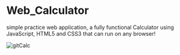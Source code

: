 # Web_Calculator
simple practice web application, a fully functional Calculator using JavaScript, HTML5 and CSS3 that can run on any browser!


![gitCalc](https://user-images.githubusercontent.com/84500378/161038181-d2e5ee11-c983-4c7a-ab72-4e9b7312ddb5.png)

